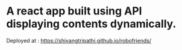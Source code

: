 # A react app built using API displaying contents dynamically.
Deployed at : https://shivangtripathi.github.io/robofriends/
